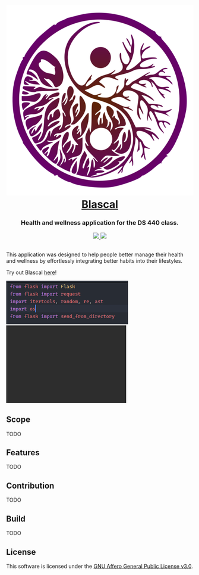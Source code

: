 <h1 align="center">
  <a href="https://personal.psu.edu/wak5122/blascal.html">
    <img src="LOGO.svg"/><br>Blascal
  </a>
</h1>

<h3 align="center">Health and wellness application for the DS 440 class.</h3>

<div align="center">
  <a href="https://github.com/syswl/blascal">
    <img src="https://img.shields.io/badge/Development%20Status-Active-brightgreen"/>
  </a>
  <a href="https://github.com/syswl/blascal">
    <img src="https://img.shields.io/discord/temp?logo=discord"/>
  </a>
</div>
<br/>

This application was designed to help people better manage their health and wellness by effortlessly integrating better habits into their lifestyles.

Try out Blascal [here](https://personal.psu.edu/wak5122/blascal.html)!

![](SAMPLE-1.png)
![](SAMPLE-2.png)

## Scope

TODO

## Features

TODO

## Contribution

TODO

## Build

TODO

## License

This software is licensed under the [GNU Affero General Public License v3.0](LICENSE).
